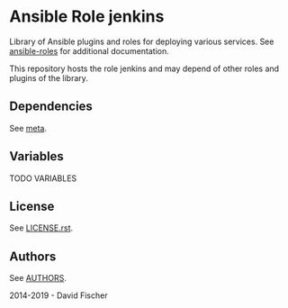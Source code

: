 # Ansible Role jenkins

Library of Ansible plugins and roles for deploying various services.
See [ansible-roles](https://github.com/davidfischer-ch/ansible-roles) for additional documentation.

This repository hosts the role jenkins and may depend of other roles and plugins of the library.

## Dependencies

See [meta](meta/main.yml).

## Variables

TODO VARIABLES

## License

See [LICENSE.rst](LICENSE.rst).

## Authors

See [AUTHORS](AUTHORS).

2014-2019 - David Fischer
